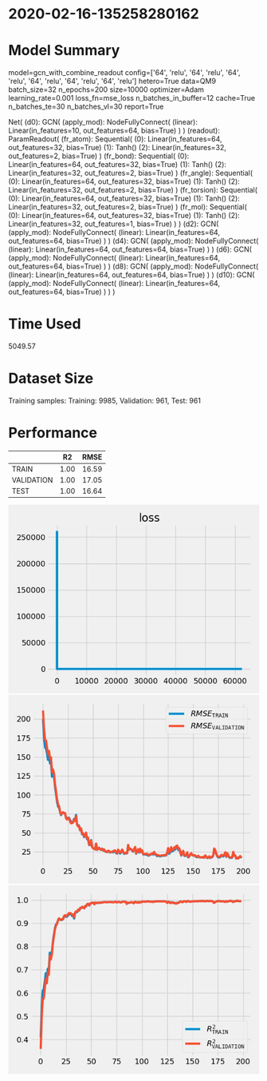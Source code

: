 2020-02-16-135258280162
===========================
# Model Summary
model=gcn_with_combine_readout
config=['64', 'relu', '64', 'relu', '64', 'relu', '64', 'relu', '64', 'relu', '64', 'relu']
hetero=True
data=QM9
batch_size=32
n_epochs=200
size=10000
optimizer=Adam
learning_rate=0.001
loss_fn=mse_loss
n_batches_in_buffer=12
cache=True
n_batches_te=30
n_batches_vl=30
report=True

Net(
  (d0): GCN(
    (apply_mod): NodeFullyConnect(
      (linear): Linear(in_features=10, out_features=64, bias=True)
    )
  )
  (readout): ParamReadout(
    (fr_atom): Sequential(
      (0): Linear(in_features=64, out_features=32, bias=True)
      (1): Tanh()
      (2): Linear(in_features=32, out_features=2, bias=True)
    )
    (fr_bond): Sequential(
      (0): Linear(in_features=64, out_features=32, bias=True)
      (1): Tanh()
      (2): Linear(in_features=32, out_features=2, bias=True)
    )
    (fr_angle): Sequential(
      (0): Linear(in_features=64, out_features=32, bias=True)
      (1): Tanh()
      (2): Linear(in_features=32, out_features=2, bias=True)
    )
    (fr_torsion): Sequential(
      (0): Linear(in_features=64, out_features=32, bias=True)
      (1): Tanh()
      (2): Linear(in_features=32, out_features=2, bias=True)
    )
    (fr_mol): Sequential(
      (0): Linear(in_features=64, out_features=32, bias=True)
      (1): Tanh()
      (2): Linear(in_features=32, out_features=1, bias=True)
    )
  )
  (d2): GCN(
    (apply_mod): NodeFullyConnect(
      (linear): Linear(in_features=64, out_features=64, bias=True)
    )
  )
  (d4): GCN(
    (apply_mod): NodeFullyConnect(
      (linear): Linear(in_features=64, out_features=64, bias=True)
    )
  )
  (d6): GCN(
    (apply_mod): NodeFullyConnect(
      (linear): Linear(in_features=64, out_features=64, bias=True)
    )
  )
  (d8): GCN(
    (apply_mod): NodeFullyConnect(
      (linear): Linear(in_features=64, out_features=64, bias=True)
    )
  )
  (d10): GCN(
    (apply_mod): NodeFullyConnect(
      (linear): Linear(in_features=64, out_features=64, bias=True)
    )
  )
)
# Time Used 
5049.57

# Dataset Size
Training samples: 
Training: 9985, Validation: 961, Test: 961
# Performance
|              |R2            |RMSE          |
|------------- |------------- |------------- |
|TRAIN         |1.00          |16.59         |
|VALIDATION    |1.00          |17.05         |
|TEST          |1.00          |16.64         |

<div align="center"><img src="loss.jpg" width="600"></div>
<div align="center"><img src="RMSE.jpg" width="600"></div>
<div align="center"><img src="R2.jpg" width="600"></div>